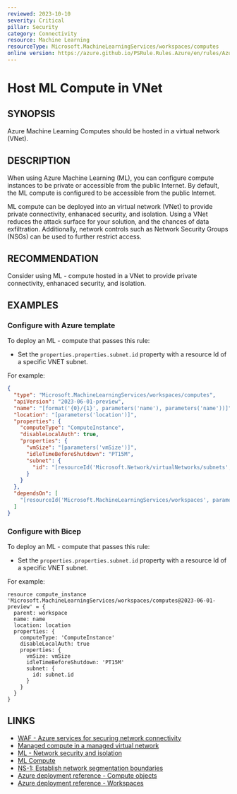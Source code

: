 ```yaml
---
reviewed: 2023-10-10
severity: Critical
pillar: Security
category: Connectivity
resource: Machine Learning
resourceType: Microsoft.MachineLearningServices/workspaces/computes
online version: https://azure.github.io/PSRule.Rules.Azure/en/rules/Azure.ML.ComputeVnet/
---
```


# Host ML Compute in VNet

## SYNOPSIS

Azure Machine Learning Computes should be hosted in a virtual network (VNet).

## DESCRIPTION

When using Azure Machine Learning (ML), you can configure compute instances to be private or accessible from the public Internet.
By default, the ML compute is configured to be accessible from the public Internet.

ML compute can be deployed into an virtual network (VNet) to provide private connectivity, enhanaced security, and isolation.
Using a VNet reduces the attack surface for your solution, and the chances of data exfiltration.
Additionally, network controls such as Network Security Groups (NSGs) can be used to further restrict access.

## RECOMMENDATION

Consider using ML - compute hosted in a VNet to provide private connectivity, enhanaced security, and isolation.

## EXAMPLES

### Configure with Azure template

To deploy an ML - compute that passes this rule:

- Set the `properties.properties.subnet.id` property with a resource Id of a specific VNET subnet.

For example:

```json
{
  "type": "Microsoft.MachineLearningServices/workspaces/computes",
  "apiVersion": "2023-06-01-preview",
  "name": "[format('{0}/{1}', parameters('name'), parameters('name'))]",
  "location": "[parameters('location')]",
  "properties": {
    "computeType": "ComputeInstance",
    "disableLocalAuth": true,
    "properties": {
      "vmSize": "[parameters('vmSize')]",
      "idleTimeBeforeShutdown": "PT15M",
      "subnet": {
        "id": "[resourceId('Microsoft.Network/virtualNetworks/subnets', split('vnet/subnet', '/')[0], split('vnet/subnet', '/')[1])]"
      }
    }
  },
  "dependsOn": [
    "[resourceId('Microsoft.MachineLearningServices/workspaces', parameters('name'))]"
  ]
}
```

### Configure with Bicep

To deploy an ML - compute that passes this rule:

- Set the `properties.properties.subnet.id` property with a resource Id of a specific VNET subnet.

For example:

```bicep
resource compute_instance 'Microsoft.MachineLearningServices/workspaces/computes@2023-06-01-preview' = {
  parent: workspace
  name: name
  location: location
  properties: {
    computeType: 'ComputeInstance'
    disableLocalAuth: true
    properties: {
      vmSize: vmSize
      idleTimeBeforeShutdown: 'PT15M'
      subnet: {
        id: subnet.id
      }
    }
  }
}
```

## LINKS

- [WAF - Azure services for securing network connectivity](https://learn.microsoft.com/azure/well-architected/security/design-network-connectivity)
- [Managed compute in a managed virtual network](https://learn.microsoft.com/azure/machine-learning/how-to-managed-network-compute)
- [ML - Network security and isolation](https://learn.microsoft.com/azure/machine-learning/concept-enterprise-security#network-security-and-isolation)
- [ML Compute](https://learn.microsoft.com/azure/machine-learning/azure-machine-learning-glossary#compute)
- [NS-1: Establish network segmentation boundaries](https://learn.microsoft.com/security/benchmark/azure/baselines/machine-learning-service-security-baseline#ns-1-establish-network-segmentation-boundaries)
- [Azure deployment reference - Compute objects](https://learn.microsoft.com/azure/templates/microsoft.machinelearningservices/workspaces/computes#compute-objects)
- [Azure deployment reference - Workspaces](https://learn.microsoft.com/azure/templates/microsoft.machinelearningservices/workspaces)
